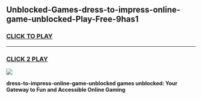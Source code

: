 
## Unblocked-Games-dress-to-impress-online-game-unblocked-Play-Free-9has1
<h3>
<a href="https://premium76.site?title=dress-to-impress-online-game-unblocked&ref=20A">CLICK TO PLAY</a></h3>
<hr>

<h3>
<a href="https://premium76.site?title=dress-to-impress-online-game-unblocked&ref=20A">CLICK 2 PLAY</a>
  
</h3>

<a href="https://premium76.site?title=dress-to-impress-online-game-unblocked&ref=20A"><img src="https://clearcache.store/games.png"></a>


**dress-to-impress-online-game-unblocked games unblocked: Your Gateway to Fun and Accessible Online Gaming**
